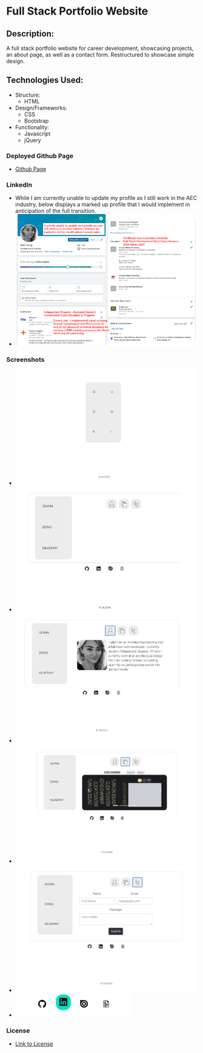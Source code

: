 # Full Stack Portfolio Website

## Description:
A full stack portfolio website for career development, showcasing projects, an about page, as well as a contact form. Restructured to showcase simple design.

## Technologies Used:
* Structure:
  - HTML
* Design/Frameworks:
  - CSS
  - Bootstrap
* Functionality:
  - Javascript
  - jQuery

### Deployed Github Page
* [Github Page](https://qudoki.github.io/responsive-portfolio/)

### LinkedIn
* While I am currently unable to update my profile as I still work in the AEC industry, below displays a marked up profile that I would implement in anticipation of the full transition.
* ![Screenshot](./screenshots/linkedinmarkup.jpg)

### Screenshots
* ![Home Screen](./screenshots/0-home-screenshot.png?raw=true "Optional Title")
* ![On Clicking Panel](./screenshots/1-buttons.png)
* ![About](./screenshots/2-about.png)
* ![Projects](./screenshots/3-projects.png)
* ![Contact](./screenshots/4-contact.png)
* ![External Links](./screenshots/5-external.png)

### License
* [Link to License](./LICENSE.md)
